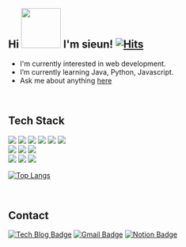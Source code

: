 ## Hi <img src="https://noticon-static.tammolo.com/dgggcrkxq/image/upload/v1586272312/noticon/g2e8rnk6ywfirsfgugvq.gif" width="80"/> I'm sieun!  [![Hits](https://hits.seeyoufarm.com/api/count/incr/badge.svg?url=https%3A%2F%2Fgithub.com%2Fsileeee%2Fhit-counter&count_bg=%23C3C3C3&title_bg=%23555555&icon=&icon_color=%23E7E7E7&title=hits&edge_flat=false)](https://hits.seeyoufarm.com)

- I'm currently interested in web development. <br/>
- I’m currently learning Java, Python, Javascript. <br/>
- Ask me about anything [here](https://github.com/sileeee/sileeee/issues/)
  

<br/>


## Tech Stack
<img src="https://img.shields.io/badge/spring-%236DB33F.svg?style=flat-square&style=for-the-badge&logo=spring&logoColor=white"/> <img src="https://img.shields.io/badge/-ReactJs-61DAFB?logo=react&logoColor=white"/> <img src="https://img.shields.io/badge/Node.js-339933?logo=Node.js&logoColor=white"/> <img src="https://img.shields.io/badge/Java-ED8B00?style=for-the-badge&logo=openjdk&logoColor=white&style=flat-square"/> <img src="https://img.shields.io/badge/python-3670A0?style=for-the-badge&logo=python&logoColor=white&style=flat-square"/> <img src="https://shields.io/badge/JavaScript-F7DF1E?logo=JavaScript&logoColor=white&style=flat-square&style=for-the-badge"/>
<br/>
<img src="https://img.shields.io/badge/mysql-%2300f.svg?style=flat-square&style=for-the-badge&logo=mysql&logoColor=white"/> <img src="https://img.shields.io/badge/-MongoDB-13aa52?logo=mongodb&logoColor=white&style=flat-square&style=for-the-badge"/> <img src="https://img.shields.io/badge/redis-%23DD0031.svg?style=flat-square&style=for-the-badge&logo=redis&logoColor=white"/>
<br/>
<img src="https://img.shields.io/badge/jenkins-%232C5263.svg?style=flat-square&logo=jenkins&style=for-the-badge&logoColor=white"/> <img src="https://img.shields.io/badge/docker-%230db7ed.svg?style=flat-square&style=for-the-badge&logo=docker&logoColor=white"/> <img src="https://img.shields.io/badge/AWS-%23FF9900.svg?style=flat-square&style=for-the-badge&logo=amazonwebservices&logoColor=white"/>
          
[![Top Langs](https://github-readme-stats.vercel.app/api/top-langs/?username=sileeee&hide=html,SCSS&layout=compact&exclude_repo=Python-DataScience-study,Python-Crawling_study,Film_Recommendation_System-Hayanjib)](https://github.com/sileeee/github-readme-stats)

<br/>
          
## Contact          
[![Tech Blog Badge](http://img.shields.io/badge/TechBlog-3DDC89?style=flat-square&logo=Iconify&link=https://velog.io/@sileeee/)](https://velog.io/@sileeee/)
[![Gmail Badge](https://img.shields.io/badge/Gmail-D14836?style=flat-square&logo=gmail&logoColor=white)](mailto:tldms201@dgu.ac.kr)
[![Notion Badge](https://img.shields.io/badge/Notion%20-black?style=flat-square&logo=Notion&logoColor=white)](https://juicy-blender-478.notion.site/SILEEEE-LOG-17dcac5a091743e5a0a4ec47b2ec86fe)
